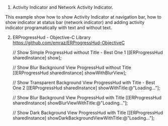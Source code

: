 1. Activity Indicator and Network Activity Indicator.

This example show how to show Activity Indicator at navigation bar, how to show indicator at status bar (network indicator) and adding activity indicator programatically with text and without text.

2. ERProgressHud - Objective-C Library  
   https://github.com/emraz/ERProgressHud-ObjectiveC

    // Show Simple ProgressHud without Title - Best One 1
      [[ERProgressHud sharedInstance] show];

    // Show Blur Background View ProgressHud without Title
      [[ERProgressHud sharedInstance] showWithBlurView];

    // Show Transparent Background View ProgressHud with Title - Best One 2
      [[ERProgressHud sharedInstance] showWithTitle:@"Loading..."];

    // Show Blur Background View ProgressHud with Title
      [[ERProgressHud sharedInstance] showBlurViewWithTitle:@"Loading..."];

    // Show Dark Background View ProgressHud with Title
      [[ERProgressHud sharedInstance] showDarkBackgroundViewWithTitle:@"Loading..."];
